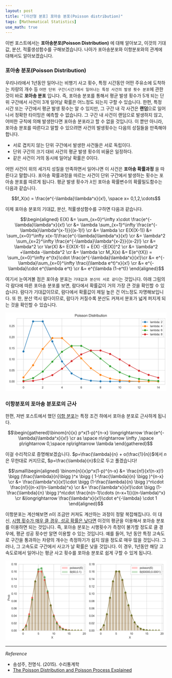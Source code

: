 ```yaml
---
layout: post
title: "[이산형 분포] 포아송 분포(Poisson distribution)"
tags: [Mathematical Statistics]
use_math: true
---
```


이번 포스트에서는 **포아송분포(Poisson Distribution)** 에 대해 알아보고,
이것의 기대값, 분산, 적률생성함수를 구해보겠습니다. 나아가 포아송분포와 이항분포와의 관계에 대해서도 알아보겠습니다.
<br>

###  포아송 분포(Poisson Distribution)

우리나라에서 1년동안 일어나는 비행기 사고 횟수, 특정 시간동안 어떤 주유소에 도착하는 차량의 개수 등 ``어떤 단위 구간(시간)에서 일어나는 특정 사건의 발생 횟수 분포``에 관한 것이 바로 **포아송 분포** 입니다. 즉, 포아송 분포를 통해서 평균 발생 횟수가 5개 되는 단위 구간에서 사건이 3개 일어날 확률은 어느정도 되는지 구할 수 있습니다.  한편, 특정 시간 또는 구간에서 평균 발생 횟수는 알 수 있지만, 그 구간 내 각 사건은 **랜덤**으로 일어나서 정확한 타이밍은 예측할 수 없습니다. 그 구간 내 사건이 랜덤으로 발생하지 않고, 어떠한 규칙에 의해 발생한다면 포아송 분포라고 할 수 없을 것입니다. 이 뿐만 아니라, 포아송 분포를 따른다고 말할 수 있으려면 사건의 발생횟수는 다음의 성질들을 만족해야 합니다.
- 서로 겹치지 않는 단위 구간에서 발생한 사건들은 서로 독립이다.
-  단위 구간의 크기 대비 사건의 평균 발생 횟수의 비율은 일정하다.
- 같은 사건이 거의 동시에 일어날 확률은 0이다.

어떤 사건이 위의 세가지 성질을 만족하면서 일어나면 이 사건은 **포아송 확률과정** 을 따른다고 말합니다. 포아송 확률과정을 따르는 사건이 단위 구간에서 발생하는 횟수는 포아송 분포를 따르게 됩니다. 평균 발생 횟수가 $\lambda$인 포아송 확률변수의 확률밀도함수는 다음과 같습니다.

$$f_X(x) = \frac{e^{-\lambda}\lambda^x}{x!},  \space x= 0,1,2,\cdots$$

이제 포아송 분포의 기대값, 분산, 적률생성함수를 구하면 다음과 같습니다.

$$\begin{aligned} E(X) &= \sum_{x=0}^\infty x\cdot \frac{e^{-\lambda}\lambda^x}{x!} \cr
&= \lambda \sum_{x=1}^\infty \frac{e^{-\lambda}\lambda^{x-1}}{(x-1)!} \cr
&= \lambda \cr
E(X(X-1)) &= \sum_{x=0}^\infty x(x-1)\frac{e^{-\lambda}\lambda^x}{x!} \cr
&= \lambda^2 \sum_{x=2}^\infty \frac{e^{-\lambda}\lambda^{x-2}}{(x-2)!} \cr
&= \lambda^2 \cr
Var(X) &= E(X(X-1)) + E(X) -[E(X)]^2 \cr
&= \lambda^2 +\lambda -\lambda^2 \cr
&= \lambda \cr
M_X(x) &= E(e^{tX}) = \sum_{x=0}^\infty e^{tx}\cdot \frac{e^{-\lambda}\lambda^x}{x!}\cr
&= e^{-\lambda}\sum_{x=0}^\infty \frac{(\lambda e^t)^x}{x!} \cr
&= e^{-\lambda}\cdot e^{\lambda e^t} \cr
&= e^{\lambda (1-e^t)}   \end{aligned}$$

여기서 눈여겨볼 점은 포아송 분포는 ``기대값과 분산이 서로 같다``는 것입니다.
아래 그림의 각 람다에 따른 포아송 분포를 보면, 람다에서 확률값이 거의 가장 큰 것을 확인할 수 있습니다. 람다가 기대값이므로, 람다에서 확률값이 제일 높은 건 어느정도 자명해보입니다. 또 한, 분산 역시 람다이므로, 람다가 커질수록 분산도 커져서 분포가 넓게 퍼지게 되는 것을 확인할 수 있습니다.

<img src='/assets/poisson.PNG' width='680px'>

<br>



### 이항분포의 포아송 분포로의 근사

한편, 저번 포스트에서 했던 [이항 분포](https://soohee410.github.io/discrete_dist1)는 특정 조건 하에서 포아송 분포로 근사하게 됩니다.

$$\begin{gathered}\binom{n}{x} p^x(1-p)^{n-x} \longrightarrow \frac{e^{-\lambda}\lambda^x}{x!} \cr
as \space n\rightarrow \infty ,\space p\rightarrow 0,\space np\rightarrow \lambda \end{gathered}$$

이걸 수리적으로 증명해보겠습니다. $p=\frac{\lambda}{n} + o(\frac{1}{n})$에서 $n$은 무한대로 커지므로, $p=\frac{\lambda}{n}$으로 두고 풀겠습니다!

$$\small\begin{aligned} \binom{n}{x}p^x(1-p)^{n-x} &= \frac{n!}{x!(n-x)!} \bigg (\frac{\lambda}{n}\bigg )^x \bigg ( 1-\frac{\lambda}{n} \bigg )^{n-x} \cr
&= \frac{\lambda^x}{x!}\cdot \bigg (1-\frac{\lambda}{n} \bigg )^n\cdot \frac{n!}{(n-x)!(n-\lambda)^x} \cr
&= \frac{\lambda^x}{x!}\cdot \bigg (1-\frac{\lambda}{n} \bigg )^n\cdot \frac{n(n-1)\cdots (n-x+1)}{(n-\lambda)^x}  \cr
&\longrightarrow \frac{\lambda^x}{x!}\cdot e^{-\lambda} \cdot 1  \end{aligned}$$

이항분포는 계산해보면 $n$이 조금만 커져도 계산하는 과정이 정말 복잡해집니다. 이 대신, <u>시행 횟수가 매우 클 경우, 성공 확률은 낮다면</u> 이것의 평균을 이용해서 포아송 분포를 이용하면 되는 것입니다. 즉, 포아송 분포는 시행횟수가 측정이 불가할 정도로 클 경우에, 평균 성공 횟수만 알면 이용할 수 있는 것입니다. 예를 들어, 1년 동안 특정 고속도로 구간을 통과하는 차량의 개수는 측정하기가 쉽지 않을 정도로 매우 많을 것입니다. 그러나, 그 고속도로 구간에서 사고가 날 확률은 낮을 것입니다. 이 경우, 1년동안 해당 고속도로에서 일어나는 평균 사고 횟수를 포아송 분포로 쉽게 구할 수 있게 됩니다.    


<img src='/assets/poi%20vs%20binom_2.PNG' width='650px'>

<br>

---

$Reference$

-  송성주, 전명식. (2015). 수리통계학
- [The Poisson Distribution and Poisson Process Explained](https://towardsdatascience.com/the-poisson-distribution-and-poisson-process-explained-4e2cb17d459)
